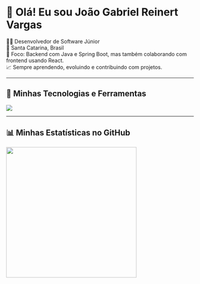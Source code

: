 # 👋 Olá! Eu sou João Gabriel Reinert Vargas

🧑‍💻 Desenvolvedor de Software Júnior  
📍 Santa Catarina, Brasil  
🎯 Foco: Backend com Java e Spring Boot, mas também colaborando com frontend usando React.  
📈 Sempre aprendendo, evoluindo e contribuindo com projetos.

---

## 🧰 Minhas Tecnologias e Ferramentas
<p align="left"> <img src="https://skillicons.dev/icons?i=java,spring,react,html,css,js,mysql,postgres,docker,git,linux,figma,jira,flutter,junit" /> </p>

---

## 📊 Minhas Estatísticas no GitHub

<p align="left">
  <img src="https://github-readme-stats.vercel.app/api/top-langs/?username=vargxrz&layout=compact&theme=tokyonight&cache_seconds=60" width="350"/>
</p>
